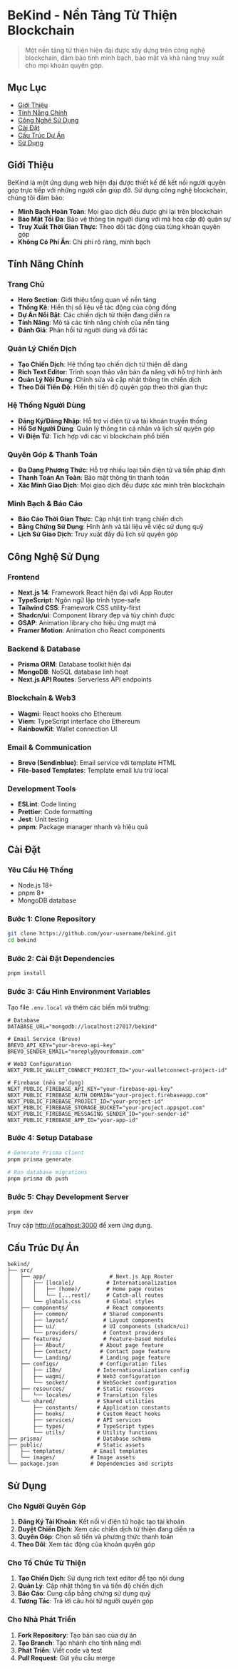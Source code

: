 # BeKind - Nền Tảng Từ Thiện Blockchain

> Một nền tảng từ thiện hiện đại được xây dựng trên công nghệ blockchain, đảm bảo tính minh bạch, bảo mật và khả năng truy xuất cho mọi khoản quyên góp.

## Mục Lục

- [Giới Thiệu](#giới-thiệu)
- [Tính Năng Chính](#tính-năng-chính)
- [Công Nghệ Sử Dụng](#công-nghệ-sử-dụng)
- [Cài Đặt](#cài-đặt)
- [Cấu Trúc Dự Án](#cấu-trúc-dự-án)
- [Sử Dụng](#sử-dụng)

## Giới Thiệu

BeKind là một ứng dụng web hiện đại được thiết kế để kết nối người quyên góp trực tiếp với những người cần giúp đỡ. Sử dụng công nghệ blockchain, chúng tôi đảm bảo:

- **Minh Bạch Hoàn Toàn**: Mọi giao dịch đều được ghi lại trên blockchain
- **Bảo Mật Tối Đa**: Bảo vệ thông tin người dùng với mã hóa cấp độ quân sự
- **Truy Xuất Thời Gian Thực**: Theo dõi tác động của từng khoản quyên góp
- **Không Có Phí Ẩn**: Chi phí rõ ràng, minh bạch

## Tính Năng Chính

### Trang Chủ

- **Hero Section**: Giới thiệu tổng quan về nền tảng
- **Thống Kê**: Hiển thị số liệu về tác động của cộng đồng
- **Dự Án Nổi Bật**: Các chiến dịch từ thiện đang diễn ra
- **Tính Năng**: Mô tả các tính năng chính của nền tảng
- **Đánh Giá**: Phản hồi từ người dùng và đối tác

### Quản Lý Chiến Dịch

- **Tạo Chiến Dịch**: Hệ thống tạo chiến dịch từ thiện dễ dàng
- **Rich Text Editor**: Trình soạn thảo văn bản đa năng với hỗ trợ hình ảnh
- **Quản Lý Nội Dung**: Chỉnh sửa và cập nhật thông tin chiến dịch
- **Theo Dõi Tiến Độ**: Hiển thị tiến độ quyên góp theo thời gian thực

### Hệ Thống Người Dùng

- **Đăng Ký/Đăng Nhập**: Hỗ trợ ví điện tử và tài khoản truyền thống
- **Hồ Sơ Người Dùng**: Quản lý thông tin cá nhân và lịch sử quyên góp
- **Ví Điện Tử**: Tích hợp với các ví blockchain phổ biến

### Quyên Góp & Thanh Toán

- **Đa Dạng Phương Thức**: Hỗ trợ nhiều loại tiền điện tử và tiền pháp định
- **Thanh Toán An Toàn**: Bảo mật thông tin thanh toán
- **Xác Minh Giao Dịch**: Mọi giao dịch đều được xác minh trên blockchain

### Minh Bạch & Báo Cáo

- **Báo Cáo Thời Gian Thực**: Cập nhật tình trạng chiến dịch
- **Bằng Chứng Sử Dụng**: Hình ảnh và tài liệu về việc sử dụng quỹ
- **Lịch Sử Giao Dịch**: Truy xuất đầy đủ lịch sử quyên góp

## Công Nghệ Sử Dụng

### Frontend

- **Next.js 14**: Framework React hiện đại với App Router
- **TypeScript**: Ngôn ngữ lập trình type-safe
- **Tailwind CSS**: Framework CSS utility-first
- **Shadcn/ui**: Component library đẹp và tùy chỉnh được
- **GSAP**: Animation library cho hiệu ứng mượt mà
- **Framer Motion**: Animation cho React components

### Backend & Database

- **Prisma ORM**: Database toolkit hiện đại
- **MongoDB**: NoSQL database linh hoạt
- **Next.js API Routes**: Serverless API endpoints

### Blockchain & Web3

- **Wagmi**: React hooks cho Ethereum
- **Viem**: TypeScript interface cho Ethereum
- **RainbowKit**: Wallet connection UI

### Email & Communication

- **Brevo (Sendinblue)**: Email service với template HTML
- **File-based Templates**: Template email lưu trữ local

### Development Tools

- **ESLint**: Code linting
- **Prettier**: Code formatting
- **Jest**: Unit testing
- **pnpm**: Package manager nhanh và hiệu quả

## Cài Đặt

### Yêu Cầu Hệ Thống

- Node.js 18+
- pnpm 8+
- MongoDB database

### Bước 1: Clone Repository

```bash
git clone https://github.com/your-username/bekind.git
cd bekind
```

### Bước 2: Cài Đặt Dependencies

```bash
pnpm install
```

### Bước 3: Cấu Hình Environment Variables

Tạo file `.env.local` và thêm các biến môi trường:

```env
# Database
DATABASE_URL="mongodb://localhost:27017/bekind"

# Email Service (Brevo)
BREVO_API_KEY="your-brevo-api-key"
BREVO_SENDER_EMAIL="noreply@yourdomain.com"

# Web3 Configuration
NEXT_PUBLIC_WALLET_CONNECT_PROJECT_ID="your-walletconnect-project-id"

# Firebase (nếu sử dụng)
NEXT_PUBLIC_FIREBASE_API_KEY="your-firebase-api-key"
NEXT_PUBLIC_FIREBASE_AUTH_DOMAIN="your-project.firebaseapp.com"
NEXT_PUBLIC_FIREBASE_PROJECT_ID="your-project-id"
NEXT_PUBLIC_FIREBASE_STORAGE_BUCKET="your-project.appspot.com"
NEXT_PUBLIC_FIREBASE_MESSAGING_SENDER_ID="your-sender-id"
NEXT_PUBLIC_FIREBASE_APP_ID="your-app-id"
```

### Bước 4: Setup Database

```bash
# Generate Prisma client
pnpm prisma generate

# Run database migrations
pnpm prisma db push
```

### Bước 5: Chạy Development Server

```bash
pnpm dev
```

Truy cập [http://localhost:3000](http://localhost:3000) để xem ứng dụng.

## Cấu Trúc Dự Án

```
bekind/
├── src/
│   ├── app/                    # Next.js App Router
│   │   ├── [locale]/          # Internationalization
│   │   │   ├── (home)/        # Home page routes
│   │   │   └── [...rest]/     # Catch-all routes
│   │   └── globals.css        # Global styles
│   ├── components/            # React components
│   │   ├── common/           # Shared components
│   │   ├── layout/           # Layout components
│   │   ├── ui/               # UI components (shadcn/ui)
│   │   └── providers/        # Context providers
│   ├── features/             # Feature-based modules
│   │   ├── About/           # About page feature
│   │   ├── Contact/         # Contact page feature
│   │   └── Landing/         # Landing page feature
│   ├── configs/             # Configuration files
│   │   ├── i18n/           # Internationalization config
│   │   ├── wagmi/          # Web3 configuration
│   │   └── socket/         # WebSocket configuration
│   ├── resources/          # Static resources
│   │   └── locales/        # Translation files
│   └── shared/             # Shared utilities
│       ├── constants/      # Application constants
│       ├── hooks/          # Custom React hooks
│       ├── services/       # API services
│       ├── types/          # TypeScript types
│       └── utils/          # Utility functions
├── prisma/                 # Database schema
├── public/                 # Static assets
│   ├── templates/         # Email templates
│   └── images/           # Image assets
└── package.json          # Dependencies and scripts
```

## Sử Dụng

### Cho Người Quyên Góp

1. **Đăng Ký Tài Khoản**: Kết nối ví điện tử hoặc tạo tài khoản
2. **Duyệt Chiến Dịch**: Xem các chiến dịch từ thiện đang diễn ra
3. **Quyên Góp**: Chọn số tiền và phương thức thanh toán
4. **Theo Dõi**: Xem tác động của khoản quyên góp

### Cho Tổ Chức Từ Thiện

1. **Tạo Chiến Dịch**: Sử dụng rich text editor để tạo nội dung
2. **Quản Lý**: Cập nhật thông tin và tiến độ chiến dịch
3. **Báo Cáo**: Cung cấp bằng chứng sử dụng quỹ
4. **Tương Tác**: Trả lời câu hỏi từ người quyên góp

### Cho Nhà Phát Triển

1. **Fork Repository**: Tạo bản sao của dự án
2. **Tạo Branch**: Tạo nhánh cho tính năng mới
3. **Phát Triển**: Viết code và test
4. **Pull Request**: Gửi yêu cầu merge
